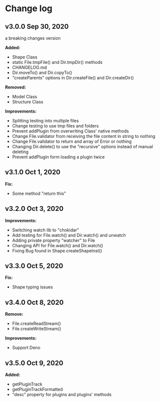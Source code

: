 # Change log

## v3.0.0 Sep 30, 2020

a breaking changes version

**Added:**

- Shape Class
- static File.tmpFile() and Dir.tmpDir() methods
- CHANGELOG.md
- Dir.moveTo() and Dir.copyTo()
- "createParents" options in Dir.createFile() and Dir.createDir()

**Removed:**

- Model Class
- Structure Class

**Improvements:**

- Splitting testing into multiple files
- Change testing to use tmp files and folders
- Prevent addPlugin from overwriting Class' native methods
- Change File.validator from receiving the file content in string to nothing
- Change File.validator to return and array of Error or nothing
- Changing Dir.delete() to use the "recursive" options instead of manual deleting
- Prevent addPlugin form loading a plugin twice

## v3.1.0 Oct 1, 2020

**Fix:**

- Some method "return this"

## v3.2.0 Oct 3, 2020

**Improvements:**

- Switching watch lib to "chokidar"
- Add testing for File.watch() and Dir.watch() and unwatch
- Adding private property "watcher" to File
- Changing API for File.watch() and Dir.watch()
- Fixing Bug found in Shape.createShapeInst()

## v3.3.0 Oct 5, 2020

**Fix:**

- Shape typing issues

## v3.4.0 Oct 8, 2020

**Remove:**

- File.createReadStream()
- File.createWriteStream()

**Improvements:**

- Support Deno

## v3.5.0 Oct 9, 2020

**Added:**

- getPluginTrack
- getPluginTrackFormatted
- "desc" property for plugins and plugins' methods
